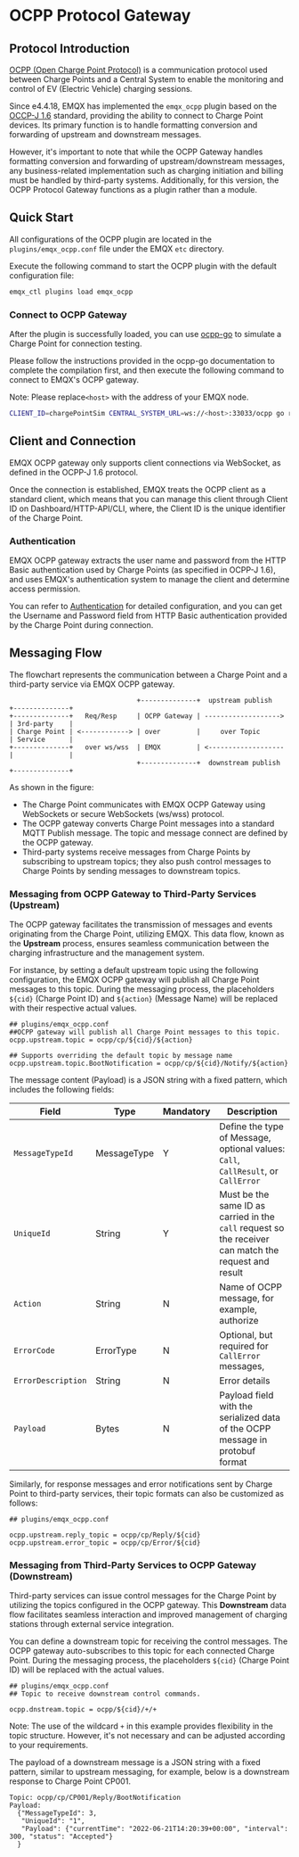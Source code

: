 # OCPP Protocol Gateway

## Protocol Introduction

[OCPP (Open Charge Point Protocol)](https://www.openchargealliance.org/) is a communication protocol used between Charge Points and a Central System to enable the monitoring and control of EV (Electric Vehicle) charging sessions.

Since e4.4.18, EMQX has implemented the `emqx_ocpp` plugin based on the [OCCP-J 1.6](https://www.openchargealliance.org/protocols/ocpp-16/) standard, providing the ability to connect to Charge Point devices. Its primary function is to handle formatting conversion and forwarding of upstream and downstream messages. 

However, it's important to note that while the OCPP Gateway handles formatting conversion and forwarding of upstream/downstream messages, any business-related implementation such as charging initiation and billing must be handled by third-party systems. Additionally, for this version, the OCPP Protocol Gateway functions as a plugin rather than a module.

## Quick Start

All configurations of the OCPP plugin are located in the `plugins/emqx_ocpp.conf` file under the EMQX `etc` directory.

Execute the following command to start the OCPP plugin with the default configuration file:
```bash
emqx_ctl plugins load emqx_ocpp
```

### Connect to OCPP Gateway

After the plugin is successfully loaded, you can use [ocpp-go](https://github.com/lorenzodonini/ocpp-go) to simulate a Charge Point for connection testing.

Please follow the instructions provided in the ocpp-go documentation to complete the compilation
first, and then execute the following command to connect to EMQX's OCPP gateway.

Note: Please replace`<host>` with the address of your EMQX node.
```bash
CLIENT_ID=chargePointSim CENTRAL_SYSTEM_URL=ws://<host>:33033/ocpp go run example/1.6/cp/*.go
```

## Client and Connection

EMQX OCPP gateway only supports client connections via WebSocket, as defined in the OCPP-J 1.6 protocol.

Once the connection is established, EMQX treats the OCPP client as a standard client, which means that you can manage this client through Client ID on Dashboard/HTTP-API/CLI, where, the Client ID is the unique identifier of the Charge Point.

### Authentication

EMQX OCPP gateway extracts the user name and password from the HTTP Basic authentication used by Charge Points (as specified in OCPP-J 1.6), and uses EMQX's authentication system to manage the client and determine access permission.

You can refer to [Authentication](../advanced/auth.md) for detailed configuration, and you can get the Username and Password field from HTTP Basic authentication provided by the Charge Point during connection.

## Messaging Flow

The flowchart represents the communication between a Charge Point and a third-party service via EMQX OCPP gateway. 

```
                                +--------------+  upstream publish    +--------------+
+--------------+   Req/Resp     | OCPP Gateway | -------------------> | 3rd-party    |
| Charge Point | <------------> | over         |     over Topic       | Service      |
+--------------+   over ws/wss  | EMQX         | <------------------- |              |
                                +--------------+  downstream publish  +--------------+
```

As shown in the figure:
- The Charge Point communicates with EMQX OCPP Gateway using WebSockets or secure WebSockets (ws/wss) protocol. 
- The OCPP gateway converts Charge Point messages into a standard MQTT Publish message. The topic and message connect are defined by the OCPP gateway.
- Third-party systems receive messages from Charge Points by subscribing to upstream topics;
  they also push control messages to Charge Points by sending messages to downstream topics.

### Messaging from OCPP Gateway to Third-Party Services (Upstream)

The OCPP gateway facilitates the transmission of messages and events originating from the Charge Point, utilizing EMQX. This data flow, known as the **Upstream** process, ensures seamless communication between the charging infrastructure and the management system.

For instance, by setting a default upstream topic using the following configuration, the EMQX OCPP gateway will publish all Charge Point messages to this topic. During the messaging process, the placeholders `${cid}` (Charge Point ID) and `${action}` (Message Name) will be replaced with their respective actual values.

```hcl
## plugins/emqx_ocpp.conf
##OCPP gateway will publish all Charge Point messages to this topic.
ocpp.upstream.topic = ocpp/cp/${cid}/${action}

## Supports overriding the default topic by message name
ocpp.upstream.topic.BootNotification = ocpp/cp/${cid}/Notify/${action}
```

The message content (Payload) is a JSON string with a fixed pattern, which includes the following fields:

| Field             | Type        | Mandatory | Description |
| ----------------- | ----------- | -------- | ---- |
| `MessageTypeId`   | MessageType | Y       | Define the type of Message, optional values:  `Call`, `CallResult`, or `CallError ` <!--这里我看返回的是1,2，3，需要说明下这些字段和1,2，3 的关系--> |
| `UniqueId`        | String      | Y       | Must be the same ID  as carried in the `call` request so the receiver can match the request and result |
| `Action`          | String      | N       | Name of OCPP message, for example, authorize |
| `ErrorCode`       | ErrorType   | N       | Optional, but required for `CallError` messages, |
| `ErrorDescription` | String      | N       | Error details |
| `Payload`         | Bytes       | N       | Payload field with the serialized data of the OCPP message in protobuf format |

<!--can we also add a returned example here?-->

Similarly, for response messages and error notifications sent by Charge Point to third-party services,
their topic formats can also be customized as follows:

```
## plugins/emqx_ocpp.conf

ocpp.upstream.reply_topic = ocpp/cp/Reply/${cid}
ocpp.upstream.error_topic = ocpp/cp/Error/${cid}
```

### Messaging from Third-Party Services to OCPP Gateway (Downstream)

Third-party services can issue control messages for the Charge Point by utilizing the topics configured in the OCPP gateway. This **Downstream** data flow facilitates seamless interaction and improved management of charging stations through external service integration.



You can define a downstream topic for receiving the control messages. The OCPP gateway auto-subscribes to this topic for each connected Charge Point. During the messaging process, the placeholders `${cid}` (Charge Point ID) will be replaced with the actual values.

```
## plugins/emqx_ocpp.conf
## Topic to receive downstream control commands.

ocpp.dnstream.topic = ocpp/${cid}/+/+
```

Note: The use of the wildcard `+` in this example provides flexibility in the topic structure. However, it's not necessary and can be adjusted according to your requirements.

The payload of a downstream message is a JSON string with a fixed pattern, similar to upstream messaging, for example, below is a downstream response to Charge Point CP001.   

```
Topic: ocpp/cp/CP001/Reply/BootNotification
Payload:
  {"MessageTypeId": 3,
   "UniqueId": "1",
   "Payload": {"currentTime": "2022-06-21T14:20:39+00:00", "interval": 300, "status": "Accepted"}
  }
```
